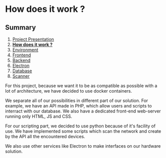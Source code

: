 # How does it work ?

## Summary

1. [Project Presentation](project.html)
2. [**How does it work ?**](working.html)
3. [Environment](env.html)
4. [Frontend](front.html)
5. [Backend](back.html)
6. [Electron](electron.html)
7. [Database](database.html)
8. [Scanner](scanner.html)

For this project, because we want it to be as compatible as possible with a lot of architecture, we have decided to use docker containers.

We separate all of our possibilities in different part of our solution. For example, we have an API made in PHP, which allow users and scripts to interract with our database. We also have a dedicated front-end web-server running only HTML, JS and CSS.

For our scripting part, we decided to use python because of it's facility of use. We have implemented some scripts which scan the network and create by the API all the encountered devices.

We also use other services like Electron to make interfaces on our hardware solution.

